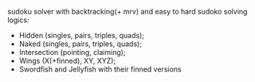 sudoku solver with backtracking(+ mrv)
and easy to hard sudoko solving logics:
- Hidden (singles, pairs, triples, quads);
- Naked (singles, pairs, triples, quads);
- Intersection (pointing, claiming);
- Wings (X(+finned), XY, XYZ);
- Swordfish and Jellyfish with their finned versions